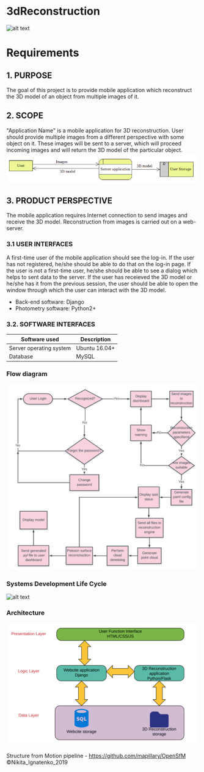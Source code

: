 # 3dReconstruction
![alt text](https://3dexport.com/items/2012/08/01/138218/93631/my_little_pony_fluttershy_3d_model_c4d_max_obj_fbx_ma_lwo_3ds_3dm_stl_1138912_o.jpg?style=centerme)

# Requirements

## 1. PURPOSE
The goal of this project is to provide mobile application which reconstruct the 3D model of an object from multiple images of it.

## 2. SCOPE
"Application Name" is a mobile application for 3D reconstruction. User should provide multiple images from a different perspective with some object on it. These images will be sent to a server, which will proceed incoming images and will return the 3D model of the particular object.
![alt text](https://raw.githubusercontent.com/daniilBerezhansky/3dReconstruction/master/DFD.png)

## 3. PRODUCT PERSPECTIVE
The mobile application requires Internet connection to send images and receive the 3D model. Reconstruction from images is carried out on a web-server.

  ### 3.1  USER INTERFACES
A first-time user of the mobile application should see the log-in. If the user has not registered, he/she should be able to do that on the log-in page. If the user is not a first-time user, he/she should be able to see a dialog which helps to sent data to the server. If the user has receieved the 3D model or he/she has it from the previous session, the user should be able to open the window through which the user can interact with the 3D model.
* Back-end software: Django
* Photometry software: Python2+


### 3.2. SOFTWARE INTERFACES
| Software used  | Description |
|----------------|-------------|
| Server operating system  | Ubuntu 16.04+  |
|Database|MySQL|

### Flow diagram
![alt text](https://raw.githubusercontent.com/daniilBerezhansky/3dReconstruction/master/image.png)
### Systems Development Life Cycle
![alt text](https://www.pro-technix.com/services/software/images/evolvem.gif)

### Architecture
![alt text](https://raw.githubusercontent.com/daniilBerezhansky/3dReconstruction/master/ARCHITECTURE.png)

Structure from Motion pipeline  - https://github.com/mapillary/OpenSfM
©Nikita_Ignatenko_2019
